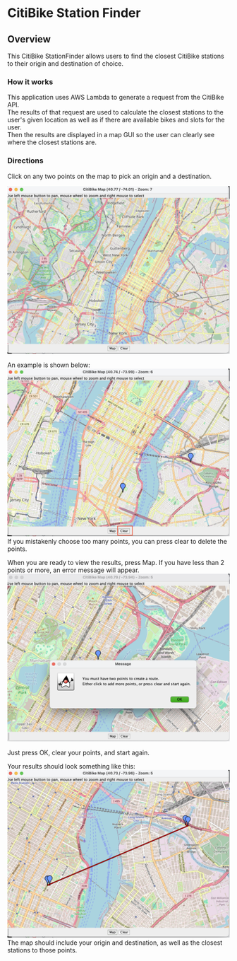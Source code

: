 # CitiBike Station Finder

## Overview
This CitiBike StationFinder allows users to find the 
closest CitiBike stations to their origin and destination of choice.<br/>

### How it works
This application uses AWS Lambda to generate a request from the CitiBike API.<br/>
The results of that request are used to calculate the closest stations to the user's
given location as well as if there are available bikes and slots for the user. <br/>
Then the results are displayed in a map GUI so the user can clearly see
where the closest stations are.

### Directions
Click on any two points on the map to pick an origin and a destination.

![Map](Map.png)

An example is shown below:
![Map](MapWithPoints.png)
If you mistakenly choose too many points, you can press clear to 
delete the points. 

When you are ready to view the results, press Map. 
If you have less than 2 points or more, an error message will appear.
![errorMessage](errorMessage.png)

Just press OK, clear your points, and start again.

Your results should look something like this:
![Results](MapWithResults.png)
The map should include your origin and destination, as well as the 
closest stations to those points. 







